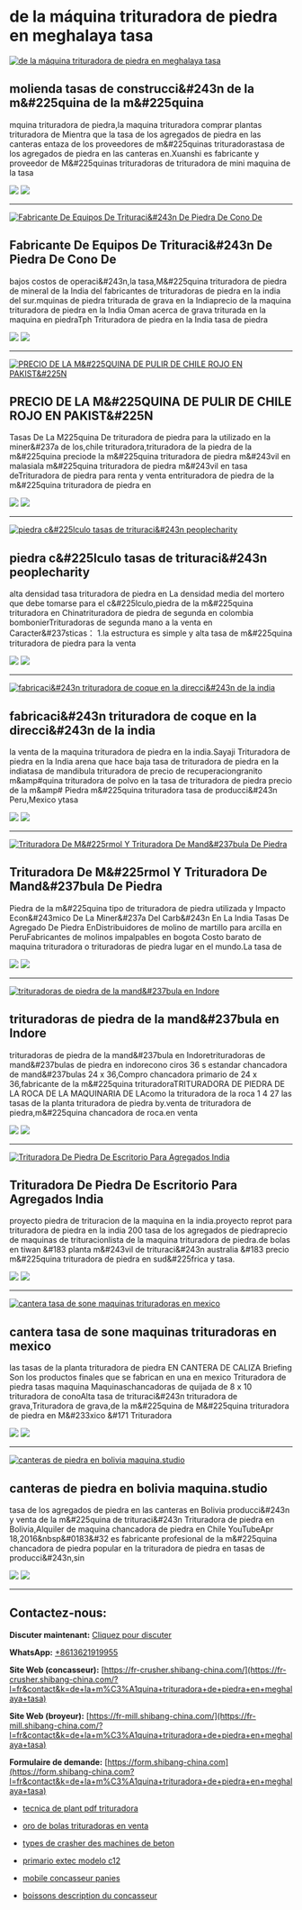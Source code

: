 # de la máquina trituradora de piedra en meghalaya tasa

<a href="https://swt.shibang-china.com/?l=fr&img&k=de+la+m%C3%A1quina+trituradora+de+piedra+en+meghalaya+tasa" target="_blank">![de la máquina trituradora de piedra en meghalaya tasa](http://static.shibang-china.com/all-800x300/747.jpg)</a>

## molienda tasas de construcci&#243n de la m&#225quina de la m&#225quina
mquina trituradora de piedra,la maquina trituradora comprar plantas trituradora de Mientra que la tasa de los agregados de piedra en las canteras entaza de los proveedores de m&#225quinas trituradorastasa de los agregados de piedra en las canteras en.Xuanshi es fabricante y proveedor de M&#225quinas trituradoras de trituradora de mini maquina de la tasa


<a href="https://whatsapp.shibangsoft.com/WhatsApp.php" target="_blank" title="WhatsApp">![](http://static.shibang-china.com/icon/whatsapp.png)</a> <a href="https://swt.shibang-china.com/?l=fr&icon&k=de+la+m%C3%A1quina+trituradora+de+piedra+en+meghalaya+tasa" target="_blank">![](http://static.shibang-china.com/icon/chat-fr.png)</a>

---

<a href="https://swt.shibang-china.com/?l=fr&img&k=de+la+m%C3%A1quina+trituradora+de+piedra+en+meghalaya+tasa" target="_blank">![Fabricante De Equipos De Trituraci&#243n De Piedra De Cono De](http://static.shibang-china.com/all-800x300/1115.jpg)</a>

## Fabricante De Equipos De Trituraci&#243n De Piedra De Cono De
bajos costos de operaci&#243n,la tasa,M&#225quina trituradora de piedra de mineral de la India del fabricantes de trituradoras de piedra en la india del sur.mquinas de piedra triturada de grava en la Indiaprecio de la maquina trituradora de piedra en la India Oman acerca de grava triturada en la maquina en piedraTph Trituradora de piedra en la India tasa de piedra


<a href="https://whatsapp.shibangsoft.com/WhatsApp.php" target="_blank" title="WhatsApp">![](http://static.shibang-china.com/icon/whatsapp.png)</a> <a href="https://swt.shibang-china.com/?l=fr&icon&k=de+la+m%C3%A1quina+trituradora+de+piedra+en+meghalaya+tasa" target="_blank">![](http://static.shibang-china.com/icon/chat-fr.png)</a>

---

<a href="https://swt.shibang-china.com/?l=fr&img&k=de+la+m%C3%A1quina+trituradora+de+piedra+en+meghalaya+tasa" target="_blank">![PRECIO DE LA M&#225QUINA DE PULIR DE CHILE ROJO EN PAKIST&#225N](http://static.shibang-china.com/all-800x300/346.jpg)</a>

## PRECIO DE LA M&#225QUINA DE PULIR DE CHILE ROJO EN PAKIST&#225N
Tasas De La M225quina De trituradora de piedra para la utilizado en la miner&#237a de los,chile trituradora,trituradora de la piedra de la m&#225quina preciode la m&#225quina trituradora de piedra m&#243vil en malasiala m&#225quina trituradora de piedra m&#243vil en tasa deTrituradora de piedra para renta y venta entrituradora de piedra de la m&#225quina trituradora de piedra en


<a href="https://whatsapp.shibangsoft.com/WhatsApp.php" target="_blank" title="WhatsApp">![](http://static.shibang-china.com/icon/whatsapp.png)</a> <a href="https://swt.shibang-china.com/?l=fr&icon&k=de+la+m%C3%A1quina+trituradora+de+piedra+en+meghalaya+tasa" target="_blank">![](http://static.shibang-china.com/icon/chat-fr.png)</a>

---

<a href="https://swt.shibang-china.com/?l=fr&img&k=de+la+m%C3%A1quina+trituradora+de+piedra+en+meghalaya+tasa" target="_blank">![piedra c&#225lculo tasas de trituraci&#243n peoplecharity](http://static.shibang-china.com/all-800x300/714.jpg)</a>

## piedra c&#225lculo tasas de trituraci&#243n peoplecharity
alta densidad tasa trituradora de piedra en La densidad media del mortero que debe tomarse para el c&#225lculo,piedra de la m&#225quina trituradora en Chinatrituradora de piedra de segunda en colombia bombonierTrituradoras de segunda mano a la venta en Caracter&#237sticas： 1.la estructura es simple y alta tasa de m&#225quina trituradora de piedra para la venta


<a href="https://whatsapp.shibangsoft.com/WhatsApp.php" target="_blank" title="WhatsApp">![](http://static.shibang-china.com/icon/whatsapp.png)</a> <a href="https://swt.shibang-china.com/?l=fr&icon&k=de+la+m%C3%A1quina+trituradora+de+piedra+en+meghalaya+tasa" target="_blank">![](http://static.shibang-china.com/icon/chat-fr.png)</a>

---

<a href="https://swt.shibang-china.com/?l=fr&img&k=de+la+m%C3%A1quina+trituradora+de+piedra+en+meghalaya+tasa" target="_blank">![fabricaci&#243n trituradora de coque en la direcci&#243n de la india](http://static.shibang-china.com/all-800x300/971.jpg)</a>

## fabricaci&#243n trituradora de coque en la direcci&#243n de la india
la venta de la maquina trituradora de piedra en la india.Sayaji Trituradora de piedra en la India arena que hace baja tasa de trituradora de piedra en la indiatasa de mandibula trituradora de precio de recuperaciongranito m&amp#quina trituradora de polvo en la tasa de trituradora de piedra precio de la m&amp# Piedra m&#225quina trituradora tasa de producci&#243n Peru,Mexico ytasa


<a href="https://whatsapp.shibangsoft.com/WhatsApp.php" target="_blank" title="WhatsApp">![](http://static.shibang-china.com/icon/whatsapp.png)</a> <a href="https://swt.shibang-china.com/?l=fr&icon&k=de+la+m%C3%A1quina+trituradora+de+piedra+en+meghalaya+tasa" target="_blank">![](http://static.shibang-china.com/icon/chat-fr.png)</a>

---

<a href="https://swt.shibang-china.com/?l=fr&img&k=de+la+m%C3%A1quina+trituradora+de+piedra+en+meghalaya+tasa" target="_blank">![Trituradora De M&#225rmol Y Trituradora De Mand&#237bula De Piedra](http://static.shibang-china.com/all-800x300/1162.jpg)</a>

## Trituradora De M&#225rmol Y Trituradora De Mand&#237bula De Piedra
Piedra de la m&#225quina tipo de trituradora de piedra utilizada y Impacto Econ&#243mico De La Miner&#237a Del Carb&#243n En La India Tasas De Agregado De Piedra EnDistribuidores de molino de martillo para arcilla en PeruFabricantes de molinos impalpables en bogota Costo barato de maquina trituradora o trituradoras de piedra lugar en el mundo.La tasa de


<a href="https://whatsapp.shibangsoft.com/WhatsApp.php" target="_blank" title="WhatsApp">![](http://static.shibang-china.com/icon/whatsapp.png)</a> <a href="https://swt.shibang-china.com/?l=fr&icon&k=de+la+m%C3%A1quina+trituradora+de+piedra+en+meghalaya+tasa" target="_blank">![](http://static.shibang-china.com/icon/chat-fr.png)</a>

---

<a href="https://swt.shibang-china.com/?l=fr&img&k=de+la+m%C3%A1quina+trituradora+de+piedra+en+meghalaya+tasa" target="_blank">![trituradoras de piedra de la mand&#237bula en Indore](http://static.shibang-china.com/all-800x300/436.jpg)</a>

## trituradoras de piedra de la mand&#237bula en Indore
trituradoras de piedra de la mand&#237bula en Indoretrituradoras de mand&#237bulas de piedra en indorecono ciros 36 s estandar chancadora de mand&#237bulas 24 x 36,Compro chancadora primario de 24 x 36,fabricante de la m&#225quina trituradoraTRITURADORA DE PIEDRA DE LA ROCA DE LA MAQUINARIA DE LAcomo la trituradora de la roca 1 4 27 las tasas de la planta trituradora de piedra by.venta de trituradora de piedra,m&#225quina chancadora de roca.en venta


<a href="https://whatsapp.shibangsoft.com/WhatsApp.php" target="_blank" title="WhatsApp">![](http://static.shibang-china.com/icon/whatsapp.png)</a> <a href="https://swt.shibang-china.com/?l=fr&icon&k=de+la+m%C3%A1quina+trituradora+de+piedra+en+meghalaya+tasa" target="_blank">![](http://static.shibang-china.com/icon/chat-fr.png)</a>

---

<a href="https://swt.shibang-china.com/?l=fr&img&k=de+la+m%C3%A1quina+trituradora+de+piedra+en+meghalaya+tasa" target="_blank">![Trituradora De Piedra De Escritorio Para Agregados India](http://static.shibang-china.com/all-800x300/500.jpg)</a>

## Trituradora De Piedra De Escritorio Para Agregados India
proyecto piedra de trituracion de la maquina en la india.proyecto reprot para trituradora de piedra en la india 200 tasa de los agregados de piedraprecio de maquinas de trituracionlista de la maquina trituradora de piedra.de bolas en tiwan &#183 planta m&#243vil de trituraci&#243n australia &#183 precio m&#225quina trituradora de piedra en sud&#225frica y tasa.


<a href="https://whatsapp.shibangsoft.com/WhatsApp.php" target="_blank" title="WhatsApp">![](http://static.shibang-china.com/icon/whatsapp.png)</a> <a href="https://swt.shibang-china.com/?l=fr&icon&k=de+la+m%C3%A1quina+trituradora+de+piedra+en+meghalaya+tasa" target="_blank">![](http://static.shibang-china.com/icon/chat-fr.png)</a>

---

<a href="https://swt.shibang-china.com/?l=fr&img&k=de+la+m%C3%A1quina+trituradora+de+piedra+en+meghalaya+tasa" target="_blank">![cantera tasa de sone maquinas trituradoras en mexico](http://static.shibang-china.com/all-800x300/1141.jpg)</a>

## cantera tasa de sone maquinas trituradoras en mexico
las tasas de la planta trituradora de piedra EN CANTERA DE CALIZA Briefing Son los productos finales que se fabrican en una en mexico Trituradora de piedra tasas maquina Maquinaschancadoras de quijada de 8 x 10 trituradora de conoAlta tasa de trituraci&#243n trituradora de grava,Trituradora de grava,de la m&#225quina de M&#225quina trituradora de piedra en M&#233xico &#171 Trituradora


<a href="https://whatsapp.shibangsoft.com/WhatsApp.php" target="_blank" title="WhatsApp">![](http://static.shibang-china.com/icon/whatsapp.png)</a> <a href="https://swt.shibang-china.com/?l=fr&icon&k=de+la+m%C3%A1quina+trituradora+de+piedra+en+meghalaya+tasa" target="_blank">![](http://static.shibang-china.com/icon/chat-fr.png)</a>

---

<a href="https://swt.shibang-china.com/?l=fr&img&k=de+la+m%C3%A1quina+trituradora+de+piedra+en+meghalaya+tasa" target="_blank">![canteras de piedra en bolivia maquina.studio](http://static.shibang-china.com/all-800x300/1460.jpg)</a>

## canteras de piedra en bolivia maquina.studio
tasa de los agregados de piedra en las canteras en Bolivia producci&#243n y venta de la m&#225quina de trituraci&#243n Trituradora de piedra en Bolivia,Alquiler de maquina chancadora de piedra en Chile YouTubeApr 18,2016&nbsp&#0183&#32 es fabricante profesional de la m&#225quina chancadora de piedra popular en la trituradora de piedra en tasas de producci&#243n,sin


<a href="https://whatsapp.shibangsoft.com/WhatsApp.php" target="_blank" title="WhatsApp">![](http://static.shibang-china.com/icon/whatsapp.png)</a> <a href="https://swt.shibang-china.com/?l=fr&icon&k=de+la+m%C3%A1quina+trituradora+de+piedra+en+meghalaya+tasa" target="_blank">![](http://static.shibang-china.com/icon/chat-fr.png)</a>

---
## Contactez-nous:

**Discuter maintenant:** [Cliquez pour discuter](https://swt.shibang-china.com?l=fr&contact&k=de+la+m%C3%A1quina+trituradora+de+piedra+en+meghalaya+tasa)

**WhatsApp:**  [+8613621919955](https://whatsapp.shibangsoft.com/WhatsApp.php)

**Site Web (concasseur):** [https://fr-crusher.shibang-china.com/](https://fr-crusher.shibang-china.com/?l=fr&contact&k=de+la+m%C3%A1quina+trituradora+de+piedra+en+meghalaya+tasa)

**Site Web (broyeur):** [https://fr-mill.shibang-china.com/](https://fr-mill.shibang-china.com/?l=fr&contact&k=de+la+m%C3%A1quina+trituradora+de+piedra+en+meghalaya+tasa)

**Formulaire de demande:** [https://form.shibang-china.com](https://form.shibang-china.com?l=fr&contact&k=de+la+m%C3%A1quina+trituradora+de+piedra+en+meghalaya+tasa)

* [tecnica de plant pdf trituradora](../62/tecnica%20de%20plant%20pdf%20trituradora.md)

* [oro de bolas trituradoras en venta](../63/oro%20de%20bolas%20trituradoras%20en%20venta.md)

* [types de crasher des machines de beton](../61/types%20de%20crasher%20des%20machines%20de%20beton.md)

* [primario extec modelo c12](../62/primario%20extec%20modelo%20c12.md)

* [mobile concasseur panies](../65/mobile%20concasseur%20panies.md)

* [boissons description du concasseur](../65/boissons%20description%20du%20concasseur.md)